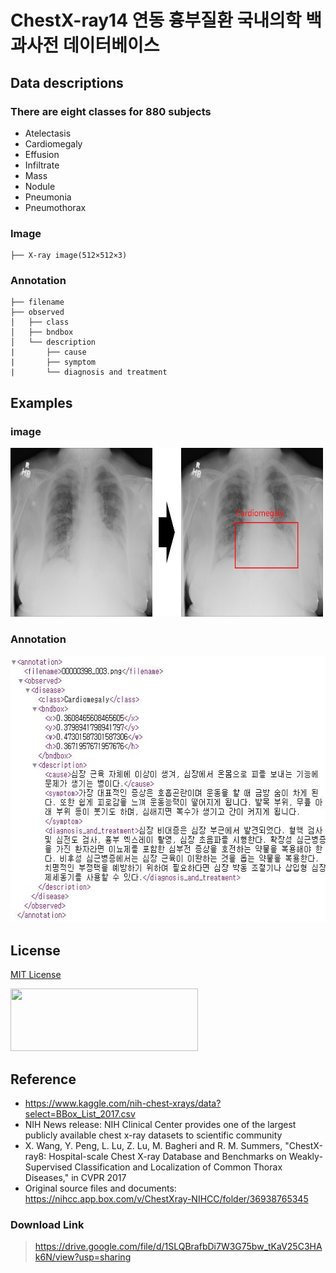 # **ChestX-ray14 연동 흉부질환 국내의학 백과사전 데이터베이스**

## Data descriptions
### There are eight classes for 880 subjects

* Atelectasis
* Cardiomegaly
* Effusion
* Infiltrate
* Mass
* Nodule
* Pneumonia
* Pneumothorax

### Image

```
├── X-ray image(512×512×3)
```

### Annotation
```
├── filename
├── observed
│   ├── class
│   ├── bndbox
│   └── description
|       ├── cause
|       ├── symptom
|       └── diagnosis and treatment
```

## **Examples**

### image

<img src="./figure_01.jpg" width="500" height="270">

### Annotation

<img src="./xml.JPG" width="583" height="427"> 

## **License**
[MIT License](./LICENSE.md)

<img src="http://xai.unist.ac.kr/static/img/logos/XAIC_logo.png" width="300" height="100">

## **Reference**
* https://www.kaggle.com/nih-chest-xrays/data?select=BBox_List_2017.csv
* NIH News release: NIH Clinical Center provides one of the largest publicly available chest x-ray datasets to scientific community
* X. Wang, Y. Peng, L. Lu, Z. Lu, M. Bagheri and R. M. Summers, "ChestX-ray8: Hospital-scale Chest X-ray Database and Benchmarks on Weakly-Supervised Classification and Localization of Common Thorax Diseases," in CVPR 2017
* Original source files and documents: https://nihcc.app.box.com/v/ChestXray-NIHCC/folder/36938765345
### **Download Link**
> https://drive.google.com/file/d/1SLQBrafbDi7W3G75bw_tKaV25C3HAk6N/view?usp=sharing
